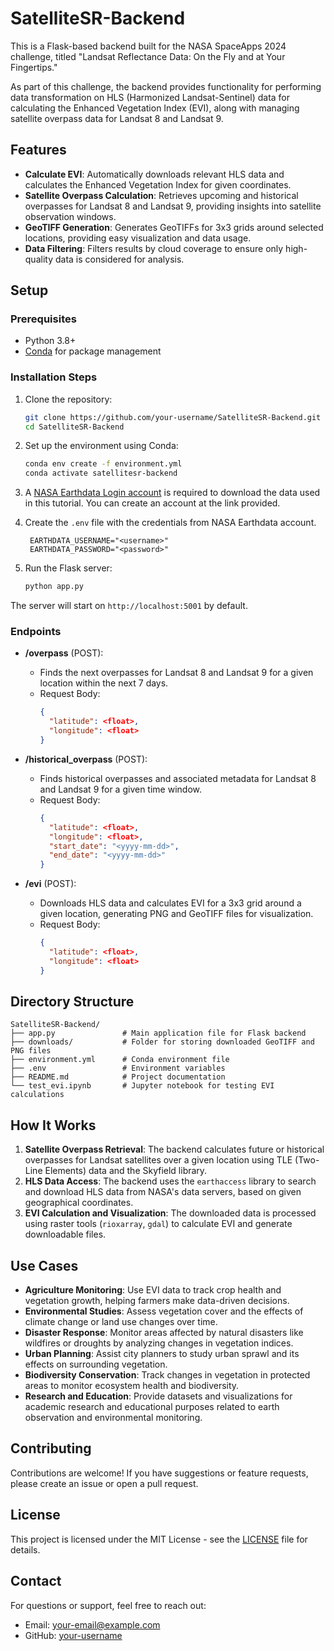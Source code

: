 # SatelliteSR-Backend

This is a Flask-based backend built for the NASA SpaceApps 2024 challenge, titled "Landsat Reflectance Data: On the Fly and at Your Fingertips."

As part of this challenge, the backend provides functionality for performing data transformation on HLS (Harmonized Landsat-Sentinel) data for calculating the Enhanced Vegetation Index (EVI), along with managing satellite overpass data for Landsat 8 and Landsat 9.

## Features

- **Calculate EVI**: Automatically downloads relevant HLS data and calculates the Enhanced Vegetation Index for given coordinates.
- **Satellite Overpass Calculation**: Retrieves upcoming and historical overpasses for Landsat 8 and Landsat 9, providing insights into satellite observation windows.
- **GeoTIFF Generation**: Generates GeoTIFFs for 3x3 grids around selected locations, providing easy visualization and data usage.
- **Data Filtering**: Filters results by cloud coverage to ensure only high-quality data is considered for analysis.

## Setup

### Prerequisites
- Python 3.8+
- [Conda](https://docs.conda.io/en/latest/miniconda.html) for package management

### Installation Steps
1. Clone the repository:
   ```bash
   git clone https://github.com/your-username/SatelliteSR-Backend.git
   cd SatelliteSR-Backend
   ```

2. Set up the environment using Conda:
   ```bash
   conda env create -f environment.yml
   conda activate satellitesr-backend
   ```

3. A [NASA Earthdata Login account](https://urs.earthdata.nasa.gov/) is required to download the data used in this tutorial. You can create an account at the link provided.

4. Create the `.env` file with the credentials from NASA Earthdata account.
   ```
    EARTHDATA_USERNAME="<username>"
    EARTHDATA_PASSWORD="<password>"    
   ```

4. Run the Flask server:
   ```bash
   python app.py
   ```

The server will start on `http://localhost:5001` by default.

### Endpoints

- **/overpass** (POST):
  - Finds the next overpasses for Landsat 8 and Landsat 9 for a given location within the next 7 days.
  - Request Body:
    ```json
    {
      "latitude": <float>,
      "longitude": <float>
    }
    ```

- **/historical_overpass** (POST):
  - Finds historical overpasses and associated metadata for Landsat 8 and Landsat 9 for a given time window.
  - Request Body:
    ```json
    {
      "latitude": <float>,
      "longitude": <float>,
      "start_date": "<yyyy-mm-dd>",
      "end_date": "<yyyy-mm-dd>"
    }
    ```

- **/evi** (POST):
  - Downloads HLS data and calculates EVI for a 3x3 grid around a given location, generating PNG and GeoTIFF files for visualization.
  - Request Body:
    ```json
    {
      "latitude": <float>,
      "longitude": <float>
    }
    ```

## Directory Structure

```
SatelliteSR-Backend/
├── app.py               # Main application file for Flask backend
├── downloads/           # Folder for storing downloaded GeoTIFF and PNG files
├── environment.yml      # Conda environment file
├── .env                 # Environment variables
├── README.md            # Project documentation
└── test_evi.ipynb       # Jupyter notebook for testing EVI calculations
```

## How It Works

1. **Satellite Overpass Retrieval**: The backend calculates future or historical overpasses for Landsat satellites over a given location using TLE (Two-Line Elements) data and the Skyfield library.
2. **HLS Data Access**: The backend uses the `earthaccess` library to search and download HLS data from NASA's data servers, based on given geographical coordinates.
3. **EVI Calculation and Visualization**: The downloaded data is processed using raster tools (`rioxarray`, `gdal`) to calculate EVI and generate downloadable files.

## Use Cases
- **Agriculture Monitoring**: Use EVI data to track crop health and vegetation growth, helping farmers make data-driven decisions.
- **Environmental Studies**: Assess vegetation cover and the effects of climate change or land use changes over time.
- **Disaster Response**: Monitor areas affected by natural disasters like wildfires or droughts by analyzing changes in vegetation indices.
- **Urban Planning**: Assist city planners to study urban sprawl and its effects on surrounding vegetation.
- **Biodiversity Conservation**: Track changes in vegetation in protected areas to monitor ecosystem health and biodiversity.
- **Research and Education**: Provide datasets and visualizations for academic research and educational purposes related to earth observation and environmental monitoring.

## Contributing
Contributions are welcome! If you have suggestions or feature requests, please create an issue or open a pull request.

## License
This project is licensed under the MIT License - see the [LICENSE](LICENSE) file for details.

## Contact
For questions or support, feel free to reach out:
- Email: your-email@example.com
- GitHub: [your-username](https://github.com/your-username)